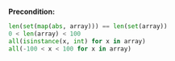 **Precondition:**

```python
len(set(map(abs, array))) == len(set(array))
0 < len(array) < 100
all(isinstance(x, int) for x in array)
all(-100 < x < 100 for x in array)
```